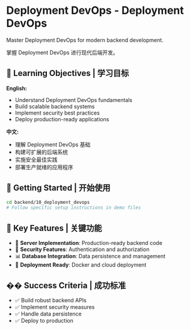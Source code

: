 # Deployment DevOps - Deployment DevOps

Master Deployment DevOps for modern backend development.

掌握 Deployment DevOps 进行现代后端开发。

## 🎯 Learning Objectives | 学习目标

**English:**
- Understand Deployment DevOps fundamentals
- Build scalable backend systems
- Implement security best practices
- Deploy production-ready applications

**中文:**
- 理解 Deployment DevOps 基础
- 构建可扩展的后端系统
- 实施安全最佳实践
- 部署生产就绪的应用程序

## 🚀 Getting Started | 开始使用

```bash
cd backend/10_deployment_devops
# Follow specific setup instructions in demo files
```

## 📁 Key Features | 关键功能

- 🔧 **Server Implementation**: Production-ready backend code
- 🔐 **Security Features**: Authentication and authorization
- 📊 **Database Integration**: Data persistence and management
- 🚀 **Deployment Ready**: Docker and cloud deployment

## �� Success Criteria | 成功标准

- ✅ Build robust backend APIs
- ✅ Implement security measures
- ✅ Handle data persistence
- ✅ Deploy to production

